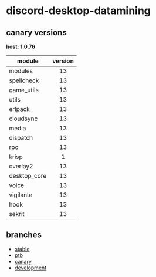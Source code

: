 # discord-desktop-datamining

## canary versions

**host: 1.0.76**

| module | version |
| ------ | :-----: |
| modules | 13 |
| spellcheck | 13 |
| game_utils | 13 |
| utils | 13 |
| erlpack | 13 |
| cloudsync | 13 |
| media | 13 |
| dispatch | 13 |
| rpc | 13 |
| krisp | 1 |
| overlay2 | 13 |
| desktop_core | 13 |
| voice | 13 |
| vigilante | 13 |
| hook | 13 |
| sekrit | 13 |

## branches

- [stable](https://github.com/OpenAsar/discord-desktop-datamining/tree/stable)
- [ptb](https://github.com/OpenAsar/discord-desktop-datamining/tree/ptb)
- [canary](https://github.com/OpenAsar/discord-desktop-datamining/tree/canary)
- [development](https://github.com/OpenAsar/discord-desktop-datamining/tree/development)